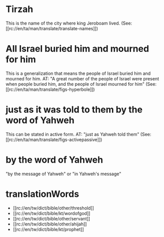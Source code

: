 # Tirzah

This is the name of the city where king Jeroboam lived. (See: [[rc://en/ta/man/translate/translate-names]])

# All Israel buried him and mourned for him

This is a generalization that means the people of Israel buried him and mourned for him. AT: "A great number of the people of Israel were present when people buried him, and the people of Israel mourned for him" (See: [[rc://en/ta/man/translate/figs-hyperbole]])

# just as it was told to them by the word of Yahweh

This can be stated in active form. AT: "just as Yahweh told them" (See: [[rc://en/ta/man/translate/figs-activepassive]])

# by the word of Yahweh

"by the message of Yahweh" or "in Yahweh's message"

# translationWords

* [[rc://en/tw/dict/bible/other/threshold]]
* [[rc://en/tw/dict/bible/kt/wordofgod]]
* [[rc://en/tw/dict/bible/other/servant]]
* [[rc://en/tw/dict/bible/other/ahijah]]
* [[rc://en/tw/dict/bible/kt/prophet]]